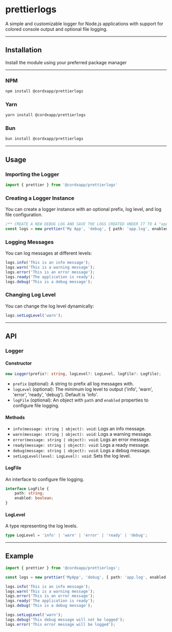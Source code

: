 # prettierlogs
A simple and customizable logger for Node.js applications with support for colored console output and optional file logging.

---

## Installation
Install the module using your preferred package manager

---

### NPM
```sh
npm install @cordxapp/prettierlogs
```

### Yarn
```sh
yarn install @cordxapp/prettierlogs
```

### Bun
```sh
bun install @cordxapp/prettierlogs
```

---

## Usage

### Importing the Logger
```ts
import { prettier } from '@cordxapp/prettierlogs'
```

### Creating a Logger Instance
You can create a logger instance with an optional prefix, log level, and log file configuration.

```ts
/** CREATE A NEW DEBUG LOG AND SAVE THE LOGS CREATED UNDER IT TO A "app.log" FILE */
const logs = new prettier('My App', 'debug', { path: 'app.log', enabled: true });
```

### Logging Messages
You can log messages at different levels:
```ts
logs.info('This is an info message');
logs.warn('This is a warning message');
logs.error('This is an error message');
logs.ready('The application is ready');
logs.debug('This is a debug message');
```

### Changing Log Level
You can change the log level dynamically:
```ts
logs.setLogLevel('warn');
```

---

## API

### Logger

#### Constructor
```ts
new Logger(prefix?: string, logLevel?: LogLevel, logFile?: LogFile);
```

- `prefix` (optional): A string to prefix all log messages with.
- `logLevel` (optional): The minimum log level to output ('info', 'warn', 'error', 'ready', 'debug'). Default is 'info'.
- `logFile` (optional): An object with `path` and `enabled` properties to configure file logging.

#### Methods
- `info(message: string | object): void`: Logs an info message.
- `warn(message: string | object): void`: Logs a warning message.
- `error(message: string | object): void`: Logs an error message.
- `ready(message: string | object): void`: Logs a ready message.
- `debug(message: string | object): void`: Logs a debug message.
- `setLogLevel(level: LogLevel): void`: Sets the log level.

#### LogFile

An interface to configure file logging.

```ts
interface LogFile {
    path: string;
    enabled: boolean;
}
```

#### LogLevel

A type representing the log levels.

```ts
type LogLevel = 'info' | 'warn' | 'error' | 'ready' | 'debug';
```

---

## Example

```ts
import { prettier } from '@cordxapp/prettierlogs';

const logs = new prettier('MyApp', 'debug', { path: 'app.log', enabled: true });

logs.info('This is an info message');
logs.warn('This is a warning message');
logs.error('This is an error message');
logs.ready('The application is ready');
logs.debug('This is a debug message');

logs.setLogLevel('warn');
logs.debug('This debug message will not be logged');
logs.error('This error message will be logged');
```